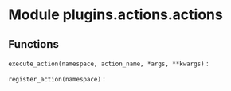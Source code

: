 Module plugins.actions.actions
==============================

Functions
---------

    
`execute_action(namespace, action_name, *args, **kwargs)`
:   

    
`register_action(namespace)`
: